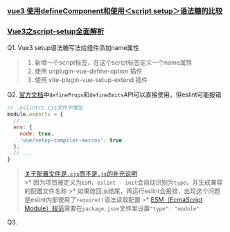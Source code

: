 <!--
 * @Descripttion: 
 * @version: 
 * @Author: chenpengfei
 * @Date: 2023-03-06 16:44:36
 * @LastEditors: chenpengfei
 * @LastEditTime: 2023-03-08 13:42:40
-->

### [vue3 使用defineComponent和使用＜script setup＞语法糖的比较](https://blog.csdn.net/weixin_43993121/article/details/125084148)
### [Vue3之script-setup全面解析](https://www.jianshu.com/p/5096bfb42e5a)


Q1. Vue3 setup语法糖写法给组件添加name属性
  >1. 新增一个script标签，在这个script标签定义一个name属性  
  >2. 使用 unplugin-vue-define-option 插件  
  >3. 使用 vite-plugin-vue-setup-extend 插件  

Q2. [官方文档](https://cn.vuejs.org/api/sfc-script-setup.html#defineprops-defineemits)中```defineProps```和```defineEmits```API可以直接使用，但eslint可能报错
  ```js
  // .eslintrc.cjs文件中增加
  module.exports = {
    // ...
    env: {
      node: true,
      'vue/setup-compiler-macros': true
    },
    // ...
  }
  ```
  > [关于配置文件是```.cjs```而不是```.js```的补充说明](https://blog.csdn.net/qq_36262295/article/details/127058708)  
    >* 因为项目被定义为```ESM```，```eslint --init```会自动识别为```type```，并生成兼容的配置文件名称
    >* 如果改回.js结尾，再运行eslint会报错，出现这个问题是eslint内部使用了```require()```语法读取配置
    >* [ESM（EcmaScript Module）规范](https://tc39.es/ecma262/)需要在```package.json```文件里设置```"type": "module"```

Q3. 

